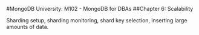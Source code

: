 #MongoDB University: M102 - MongoDB for DBAs
##Chapter 6: Scalability

Sharding setup, sharding monitoring, shard key selection, inserting large amounts of data.
